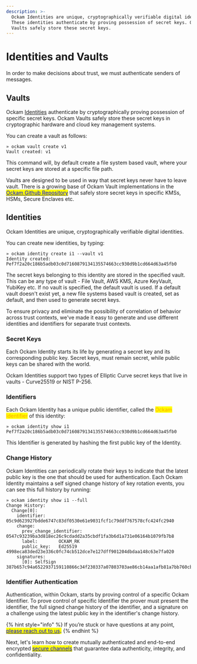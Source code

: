 ```yaml
---
description: >-
  Ockam Identities are unique, cryptographically verifiable digital identities.
  These identities authenticate by proving possession of secret keys. Ockam
  Vaults safely store these secret keys.
---
```


# Identities and Vaults

In order to make decisions about trust, we must authenticate senders of messages.

## Vaults

Ockam [Identities](identities.md#identity) authenticate by cryptographically proving possession of specific secret keys.  Ockam Vaults safely store these secret keys in cryptographic hardware and cloud key management systems.

You can create a vault as follows:&#x20;

```
» ockam vault create v1
Vault created: v1
```

This command will, by default create a file system based vault, where your secret keys are stored at a specific file path.

Vaults are designed to be used in way that secret keys never have to leave vault. There is a growing base of Ockam Vault implementations in the [<mark style="color:blue;">Ockam Github Repository</mark>](https://github.com/build-trust/ockam) that safely store secret keys in specific KMSs, HSMs, Secure Enclaves etc.

## Identities

Ockam Identities are unique, cryptographically verifiable digital identities.

You can create new identities, by typing: &#x20;

```
» ockam identity create i1 --vault v1
Identity created: Pef7f2a20c186b5adb03c0d7160879134135574663cc930d9b1cd664d63a45fb0
```

The secret keys belonging to this identity are stored in the specified vault. This can be any type of vault - File Vault, AWS KMS, Azure KeyVault, YubiKey etc. If no vault is specified, the default vault is used. If a default vault doesn't exist yet, a new file systems based vault is created, set as default, and then used to generate secret keys.

To ensure privacy and eliminate the possibility of correlation of behavior across trust contexts, we've made it easy to generate and use different identities and identifiers for separate trust contexts.

### Secret Keys

Each Ockam Identity starts its life by generating a secret key and its corresponding public key. Secret keys, must remain secret, while public keys can be shared with the world.

Ockam Identities support two types of Elliptic Curve secret keys that live in vaults - Curve25519 or NIST P-256.

### Identifiers

Each Ockam Identity has a unique public identifier, called the <mark style="color:orange;">Ockam Identifier</mark> of this identity:

```
» ockam identity show i1
Pef7f2a20c186b5adb03c0d7160879134135574663cc930d9b1cd664d63a45fb0
```

This Identifier is generated by hashing the first public key of the Identity.

### Change History

Ockam Identities can periodically rotate their keys to indicate that the latest public key is the one that should be used for authentication. Each Ockam Identity maintains a self signed change history of key rotation events, you can see this full history by running:

```
» ockam identity show i1 --full
Change History:
  Change[0]:
    identifier: 05c9d623927bdde6747c83df0530e61e9031fcf1c79ddf767578cfc424fc2940
    change:
      prev_change_identifier: 0547c93239ba3d818ec26c9cdadd2a35cbdf1fa3b6d1a731e06164b1079fb7b8
      label:        OCKAM_RK
      public_key:   Ed25519 4998eca83ded23e336c0fc74cb512dce7e127dff901204dbdaa148c63e7fa020
    signatures:
      [0]: SelfSign 387b657c94a6522937159110866c34f230337a07803703ae86cb14aa1afb81a7bb760cb5b0850cd1074e45a0cf40beef3ba5e59114846ad91dcc2bafb7e05a06
```

### Identifier Authentication

Authentication, within Ockam, starts by proving control of a specific Ockam Identifier. To prove control of specific Identifier the prover must present the identifier, the full signed change history of the identifier, and a signature on a challenge using the latest public key in the identifier's change history.

{% hint style="info" %}
If you’re stuck or have questions at any point, [<mark style="color:blue;">please reach out to us</mark>](https://www.ockam.io/contact)<mark style="color:blue;">**.**</mark>
{% endhint %}

Next, let's learn how to create mutually authenticated and end-to-end encrypted [<mark style="color:blue;">secure channels</mark>](secure-channels.md) that guarantee data authenticity, integrity, and confidentiality.
